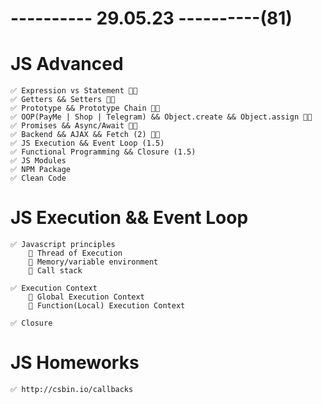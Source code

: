 # ---------- 29.05.23 ----------(81)

# JS Advanced

    ✅ Expression vs Statement 👍🏻
    ✅ Getters && Setters 👍🏻
    ✅ Prototype && Prototype Chain 👍🏻
    ✅ OOP(PayMe | Shop | Telegram) && Object.create && Object.assign 👍🏻
    ✅ Promises && Async/Await 👍🏻
    ✅ Backend && AJAX && Fetch (2) 👍🏻
    ✅ JS Execution && Event Loop (1.5)
    ✅ Functional Programming && Closure (1.5)
    ✅ JS Modules
    ✅ NPM Package
    ✅ Clean Code

# JS Execution && Event Loop

    ✅ Javascript principles
        🔷 Thread of Execution
        🔷 Memory/variable environment
        🔷 Call stack

    ✅ Execution Context
        🔷 Global Execution Context
        🔷 Function(Local) Execution Context

    ✅ Closure

# JS Homeworks

    ✅ http://csbin.io/callbacks
